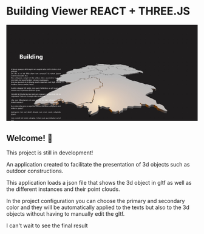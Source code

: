 # Building Viewer REACT + THREE.JS

![Design preview](./design/screen.jpg)

## Welcome! 👋

This project is still in development!

An application created to facilitate the presentation of 3d objects such as outdoor constructions.

This application loads a json file that shows the 3d object in gltf as well as the different instances and their point clouds.

In the project configuration you can choose the primary and secondary color and they will be automatically applied to the texts but also to the 3d objects without having to manually edit the gltf.

I can't wait to see the final result

